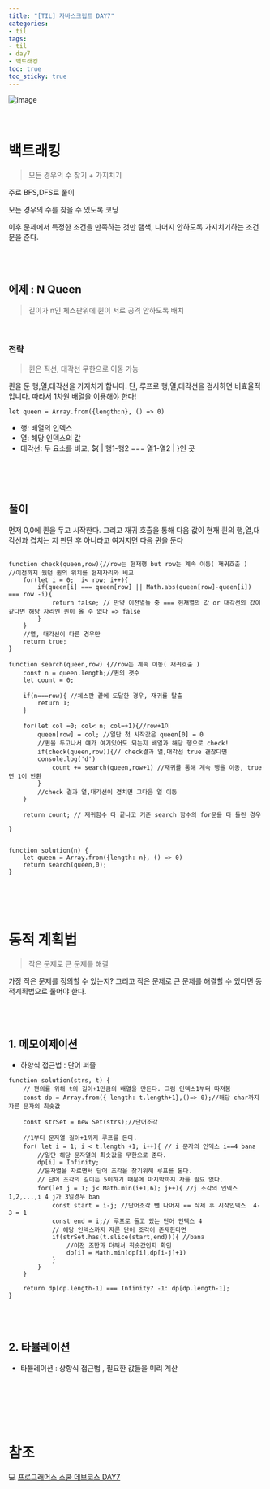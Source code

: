```yaml
---
title: "[TIL] 자바스크립트 DAY7"
categories:
- til
tags:
- til
- day7
- 백트래킹
toc: true
toc_sticky: true
---
```


![image](https://user-images.githubusercontent.com/79133602/161557696-fe3b688d-f6d2-4073-a18f-8d57377acaa7.png)


<br/>

# 백트래킹

> 모든 경우의 수 찾기 + 가지치기

주로 BFS,DFS로 풀이 

모든 경우의 수를 찾을 수 있도록 코딩 

이후 문제에서 특정한 조건을 만족하는 것만 탬색, 나머지 안하도록 가지치기하는 조건문을 준다. 

<br/><br/>

## 에제 : N Queen


> 길이가 n인 체스판위에 퀸이 서로 공격 안하도록 배치

<br/>

### 전략

> 퀸은 직선, 대각선 무한으로 이동 가능

 퀸을 둔 행,열,대각선을 가지치기 합니다. 단, 루프로 행,열,대각선을 검사하면 비효율적입니다. 따라서 1차원 배열을 이용해야 한다!

```
let queen = Array.from({length:n}, () => 0) 
```

 - 행: 배열의 인덱스
 - 열: 해당 인덱스의 값
 - 대각선: 두 요소를 비교, ${ | 행1-행2 === 열1-열2 | }인 곳

<br/><br/><br/>

## 풀이

먼저 0,0에 퀸을 두고 시작한다.  그리고 재귀 호출을 통해 다음 값이 현재 퀸의 행,열,대각선과 겹치는 지 판단 후 아니라고 여겨지면 다음 퀸을 둔다 

```

function check(queen,row){//row는 현재행 but row는 계속 이동( 재귀호출 )
//이전까지 뒀던 퀸의 위치를 현재자리와 비교
    for(let i = 0;  i< row; i++){
        if(queen[i] === queen[row] || Math.abs(queen[row]-queen[i]) === row -i){
            return false; // 만약 이전열들 중 === 현재열의 값 or 대각선의 값이 같다면 해당 자리엔 퀸이 올 수 없다 => false
        }
    }
    //열, 대각선이 다른 경우만
    return true;
}

function search(queen,row) {//row는 계속 이동( 재귀호출 )
    const n = queen.length;//퀸의 갯수 
    let count = 0;
    
    if(n===row){ //체스판 끝에 도달한 경우, 재귀를 탈출
        return 1;
    }
    
    for(let col =0; col< n; col=+1){//row+1이 
        queen[row] = col; //일단 첫 시작값은 queen[0] = 0
        //퀸을 두고나서 얘가 여기있어도 되는지 배열과 해당 행으로 check!
        if(check(queen,row)){// check결과 열,대각선 true 괜찮다면
        console.log('d')
            count += search(queen,row+1) //재귀를 통해 계속 행을 이동, true면 1이 반환
        }
        //check 결과 열,대각선이 곂치면 그다음 열 이동
    }
    
    return count; // 재귀함수 다 끝나고 기존 search 함수의 for문을 다 돌린 경우
    
}


function solution(n) {
    let queen = Array.from({length: n}, () => 0)
    return search(queen,0);
}
```

<br/><br/><br/>

# 동적 계획법

> 작은 문제로 큰 문제를 해결

가장 작은 문제를 정의할 수 있는지? 그리고 작은 문제로 큰 문제를 해결할 수 있다면 동적계획법으로 풀어야 한다. 

<br/><br/>

## 1. 메모이제이션

- 하향식 접근법 : 단어 퍼즐

```
function solution(strs, t) {
    // 편의를 위해 t의 길이+1만큼의 배열을 만든다. 그럼 인덱스1부터 따져봄
    const dp = Array.from({ length: t.length+1},()=> 0);//해당 char까지 자른 문자의 최솟값
    
    const strSet = new Set(strs);//단어조각
    
    //1부터 문자열 길이+1까지 루프를 돈다.
    for( let i = 1; i < t.length +1; i++){ // i 문자의 인덱스 i==4 bana
        //일단 해당 문자열의 최솟값을 무한으로 준다.
        dp[i] = Infinity;
        //문자열을 자르면서 단어 조각을 찾기위해 루프를 돈다.
        // 단어 조각의 길이는 5이하기 때문에 마지막까지 자를 필요 없다.
        for(let j = 1; j< Math.min(i+1,6); j++){ //j 조각의 인덱스 1,2,...,i 4 j가 3일경우 ban
            const start = i-j; //단어조각 뺀 나머지 == 삭제 후 시작인덱스  4-3 = 1
            const end = i;// 루프로 돌고 있는 단어 인덱스 4
            // 헤당 인덱스까지 자른 단어 조각이 존재한다면
            if(strSet.has(t.slice(start,end))){ //bana
                //이전 조합과 더해서 최솟값인지 확인 
                dp[i] = Math.min(dp[i],dp[i-j]+1)
            }
        }
    }

    return dp[dp.length-1] === Infinity? -1: dp[dp.length-1];
}

```

<br/><br/>

## 2. 타뷸레이션

- 타뷸레이션 : 상향식 접근법 , 필요한 값들을 미리 계산 




<br/><br/>

<br/><br/>




# 참조 

💻 [프로그래머스 스쿨 데브코스 DAY7](https://school.programmers.co.kr/tryouts/38311/challenges)